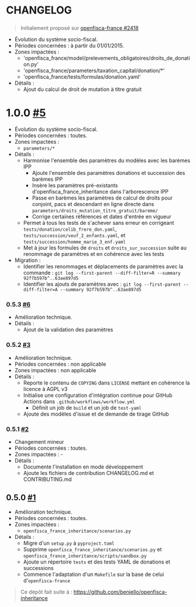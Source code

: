 # CHANGELOG

###

> Initialement proposé sur [openfisca-france #2418](https://github.com/openfisca/openfisca-france/pull/2418)

* Évolution du système socio-fiscal.
* Périodes concernées : à partir du 01/01/2015.
* Zones impactées : 
  - 'openfisca_france/model/prelevements_obligatoires/droits_de_donation.py'
  - 'openfisca_france/parameters/taxation_capital/donation/*'
  - 'openfisca_france/tests/formulas/donation.yaml'
* Détails :
  - Ajout du calcul de droit de mutation à titre gratuit

# 1.0.0 [#5](https://github.com/openfisca/openfisca-france-inheritance/pull/5)

* Évolution du système socio-fiscal.
* Périodes concernées : toutes.
* Zones impactées : 
  - `parameters/*`
* Détails :
  - Harmonise l'ensemble des paramètres du modèles avec les barèmes IPP
    * Ajoute l'ensemble des paramètres donations et succession des barèmes IPP
    * Insère les paramètres pré-existants d'openfisca_france_inheritance dans l'arborescence IPP
    * Passe en barèmes les paramètres de calcul de droits pour conjoint, pacs et descendant en ligne directe dans `parameters/droits_mutation_titre_gratuit/bareme/`
    * Corrige certaines références et dates d'entrée en vigueur
  - Permet à tous les tests de s'achever sans erreur en corrigeant `tests/donation/celib_frere_don.yaml`, `tests/succession/veuf_2_enfants.yaml`, et `tests/succession/homme_marie_3_enf.yaml`
  - Met à jour les formules de `droits` et `droits_sur_succession` suite au renommage de paramètres et en cohérence avec les tests
* Migration :
  - Identifier les renommages et déplacements de paramètres avec la commande : `git log --first-parent --diff-filter=R --summary 92f7b597b^..63ae897d5`
  - Identifier les ajouts de paramètres avec : `git log --first-parent --diff-filter=A --summary 92f7b597b^..63ae897d5`

### 0.5.3 [#6](https://github.com/openfisca/openfisca-france-inheritance/pull/6)

* Amélioration technique.
* Détails :
  - Ajout de la validation des paramètres

### 0.5.2 [#3](https://github.com/openfisca/openfisca-france-inheritance/pull/3)

* Amélioration technique.
* Périodes concernées : non applicable
* Zones impactées : non applicable
* Détails :
  - Reporte le contenu de `COPYING` dans `LICENSE` mettant en cohérence la licence à AGPL v3
  - Initialise une configuration d'intégration continue pour GitHub Actions dans `.github/workflows/workflow.yml`
    * Définit un job de `build` et un job de `test-yaml`
  - Ajoute des modèles d'issue et de demande de tirage GitHub

### 0.5.1 [#2](https://github.com/openfisca/openfisca-france-inheritance/pull/2)

* Changement mineur
* Périodes concernées : toutes.
* Zones impactées : -
* Détails :
  - Documente l'installation en mode développement
  - Ajoute les fichiers de contribution CHANGELOG.md et CONTRIBUTING.md

## 0.5.0 [#1](https://github.com/openfisca/openfisca-france-inheritance/pull/1)

* Amélioration technique.
* Périodes concernées : toutes.
* Zones impactées :
  - `openfisca_france_inheritance/scenarios.py`
* Détails :
  - Migre d'un `setup.py` à `pyproject.toml`
  - Supprime `openfisca_france_inheritance/scenarios.py` et `openfisca_france_inheritance/scripts/sandbox.py`
  - Ajoute un répertoire `tests` et des tests YAML de donations et successions
  - Commence l'adaptation d'un `Makefile` sur la base de celui d'`openfisca-france`

> Ce dépôt fait suite à : https://github.com/benjello/openfisca-inheritance
